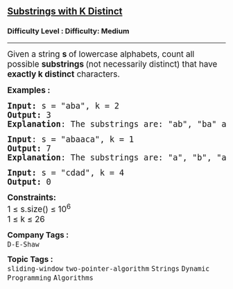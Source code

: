 <h2><a href="https://www.geeksforgeeks.org/problems/count-number-of-substrings4528/1?page=1&category=two-pointer-algorithm&difficulty=Medium,Hard&status=unsolved,attempted&sortBy=accuracy">Substrings with K Distinct</a></h2><h3>Difficulty Level : Difficulty: Medium</h3><hr><div class="problems_problem_content__Xm_eO"><p><span style="font-size: 14pt;">Given a string <strong>s </strong>of lowercase alphabets, count all possible <strong>substrings </strong>(not necessarily distinct) that have <strong>exactly k distinct</strong> characters.&nbsp;</span></p>
<p><span style="font-size: 14pt;"><strong>Examples :</strong></span></p>
<pre><span style="font-size: 14pt;"><strong>Input: </strong>s = "aba", k = 2
<strong>Output: </strong>3
<strong>Explanation</strong>: The substrings are: "ab", "ba" and "aba".
</span></pre>
<pre><span style="font-size: 14pt;"><strong>Input</strong>: s = "abaaca", k = 1
<strong>Output: </strong>7
<strong>Explanation</strong>: The substrings are: "a", "b", "a", "aa", "a", "c", "a".<br></span></pre>
<pre><span style="font-size: 14pt;"><strong>Input: </strong>s = "cdad", k = 4
<strong>Output: </strong>0</span></pre>
<p><span style="font-size: 14pt;"><strong>Constraints:</strong><br>1 ≤ s.size() ≤ 10<sup>6</sup><br>1 ≤ k ≤ 26</span></p></div><p><span style=font-size:18px><strong>Company Tags : </strong><br><code>D-E-Shaw</code>&nbsp;<br><p><span style=font-size:18px><strong>Topic Tags : </strong><br><code>sliding-window</code>&nbsp;<code>two-pointer-algorithm</code>&nbsp;<code>Strings</code>&nbsp;<code>Dynamic Programming</code>&nbsp;<code>Algorithms</code>&nbsp;